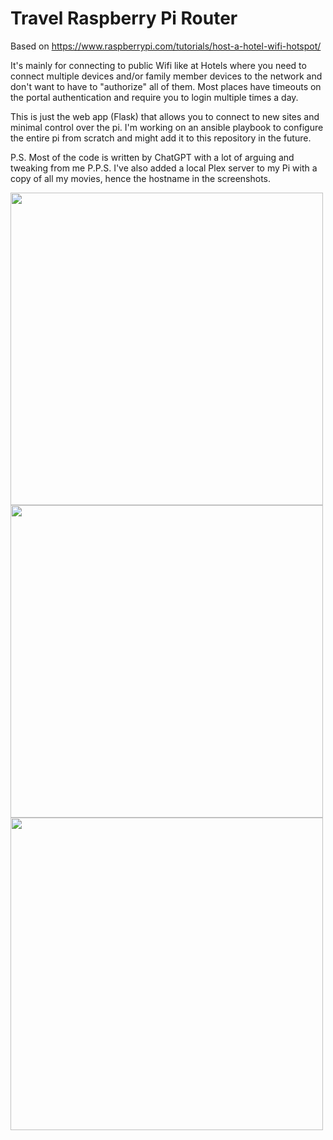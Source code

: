 # Travel Raspberry Pi Router
Based on https://www.raspberrypi.com/tutorials/host-a-hotel-wifi-hotspot/

It's mainly for connecting to public Wifi like at Hotels where you need to connect multiple devices and/or family member devices to the network and don't want to have to "authorize" all of them. Most places have timeouts on the portal authentication and require you to login multiple times a day. 

This is just the web app (Flask) that allows you to connect to new sites and minimal control over the pi. I'm working on an ansible playbook to configure the entire pi from scratch and might add it to this repository in the future.

P.S. Most of the code is written by ChatGPT with a lot of arguing and tweaking from me
P.P.S. I've also added a local Plex server to my Pi with a copy of all my movies, hence the hostname in the screenshots.

<img src="https://github.com/leftyfb/travel-pi/assets/3206263/de644a36-52d2-4ba9-bf7b-3ea9b1a62c80" width="500">
<img src="https://github.com/leftyfb/travel-pi/assets/3206263/c36dacd9-3dd3-4f09-9c2d-24d2ed663031" width="500">
<img src="https://github.com/leftyfb/travel-pi/assets/3206263/83d20e62-7847-4824-8fb7-67b7633eab79" width="500">
